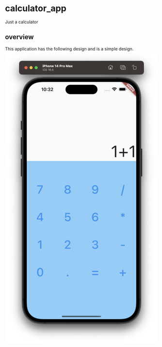 # calculator_app

Just a calculator

## overview

This application has the following design and is a simple design.
![Current design and functionality](images/image1.png "image")
